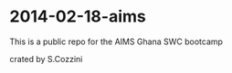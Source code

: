 2014-02-18-aims
===============

This is a public repo for the AIMS Ghana SWC bootcamp

crated by S.Cozzini

